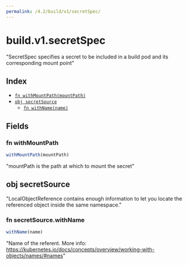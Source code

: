```yaml
---
permalink: /4.2/build/v1/secretSpec/
---
```


# build.v1.secretSpec

"SecretSpec specifies a secret to be included in a build pod and its corresponding mount point"

## Index

* [`fn withMountPath(mountPath)`](#fn-withmountpath)
* [`obj secretSource`](#obj-secretsource)
  * [`fn withName(name)`](#fn-secretsourcewithname)

## Fields

### fn withMountPath

```ts
withMountPath(mountPath)
```

"mountPath is the path at which to mount the secret"

## obj secretSource

"LocalObjectReference contains enough information to let you locate the referenced object inside the same namespace."

### fn secretSource.withName

```ts
withName(name)
```

"Name of the referent. More info: https://kubernetes.io/docs/concepts/overview/working-with-objects/names/#names"